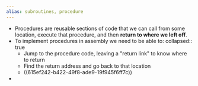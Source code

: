 ```yaml
---
alias: subroutines, procedure
---
```


- Procedures are reusable sections of code that we can call from some location, execute that procedure, and then **return to where we left off**.
- To implement procedures in assembly we need to be able to:
  collapsed:: true
	- Jump to the procedure code, leaving a "return link" to know where to return
	- Find the return address and go back to that location
	- ((615ef242-b422-49f8-ade9-19f945f6ff7c))
-